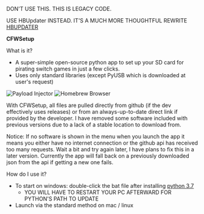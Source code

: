 DON'T USE THIS. THIS IS LEGACY CODE. 

USE HBUpdater INSTEAD.
IT'S A MUCH MORE THOUGHTFUL REWRITE
[HBUPDATER](https://github.com/LyfeOnEdge/HBUPDATER) 




**CFWSetup**

What is it?
* A super-simple open-source python app to set up your SD card for pirating switch games in just a few clicks.
* Uses only standard libraries (except PyUSB which is downloaded at user's request)

![Payload Injector](https://i.redd.it/w3fwqlafxxp21.png)
![Homebrew Browser](https://i.redd.it/krwshut5yxp21.png)

With CFWSetup, all files are pulled directly from github (if the dev effectively uses releases) or from an always-up-to-date direct link if provided by the developer. I have removed some software included with previous versions due to a lack of a stable location to download from.

Notice: If no software is shown in the menu when you launch the app it means you either have no internet connection or the github api has received too many requests. Wait a bit and try again later, I have plans to fix this in a later version. Currently the app will fall back on a previously downloaded json from the api if getting a new one fails.


How do I use it?
* To start on windows: double-click the bat file after installing 
[python 3.7](https://www.python.org/downloads/release/python-373/)
    * YOU WILL HAVE TO RESTART YOUR PC AFTERWARD FOR PYTHON'S PATH TO UPDATE
* Launch via the standard method on mac / linux


